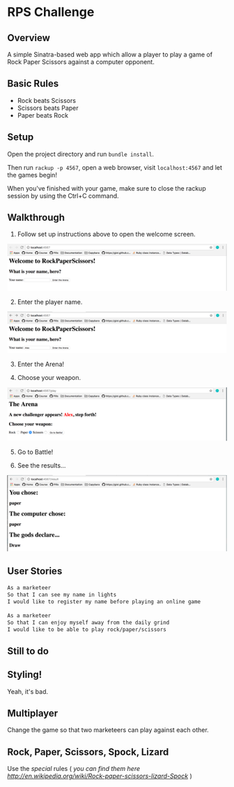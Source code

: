 # RPS Challenge

Overview
-----

A simple Sinatra-based web app which allow a player to play a game of Rock Paper Scissors against a computer opponent.

## Basic Rules

- Rock beats Scissors
- Scissors beats Paper
- Paper beats Rock


Setup
-----

Open the project directory and run `bundle install`.

Then run `rackup -p 4567`, open a web browser, visit `localhost:4567` and let the games begin!

When you've finished with your game, make sure to close the rackup session by using the Ctrl+C command.


Walkthrough
-------

1. Follow set up instructions above to open the welcome screen.

 ![Welcome Screen](https://github.com/AlexJukes/rps-challenge/blob/master/images/U1mFnJg.png?raw=true)


2. Enter the player name.

  ![Name entry screen](https://github.com/AlexJukes/rps-challenge/blob/master/images/g8vZEW4.png?raw=true)

3. Enter the Arena!

4. Choose your weapon.

  ![Weapon select screen](https://github.com/AlexJukes/rps-challenge/blob/master/images/ooqtRC6.png?raw=true)

5. Go to Battle!

6. See the results...

  ![Results page](https://github.com/AlexJukes/rps-challenge/blob/master/images/hwkts5l.png?raw=true)


User Stories
----

```
As a marketeer
So that I can see my name in lights
I would like to register my name before playing an online game

As a marketeer
So that I can enjoy myself away from the daily grind
I would like to be able to play rock/paper/scissors
```

Still to do
-----

## Styling!

Yeah, it's bad. 

## Multiplayer

Change the game so that two marketeers can play against each other.

## Rock, Paper, Scissors, Spock, Lizard

Use the _special_ rules ( _you can find them here http://en.wikipedia.org/wiki/Rock-paper-scissors-lizard-Spock_ )
